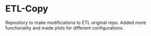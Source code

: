 # ETL-Copy

Repository to make modifications to ETL original repo. Added more functionality and made plots for different configurations.
